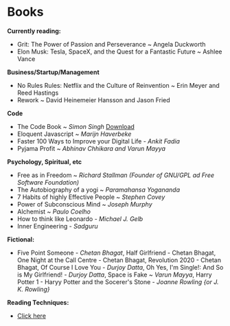 # Books

**Currently reading:**
- Grit: The Power of Passion and Perseverance ~ Angela Duckworth
- Elon Musk: Tesla, SpaceX, and the Quest for a Fantastic Future ~ Ashlee Vance

**Business/Startup/Management**
- No Rules Rules: Netflix and the Culture of Reinvention ~ Erin Meyer and Reed Hastings
- Rework ~ David Heinemeier Hansson and Jason Fried

**Code**
- The Code Book ~ *Simon Singh* [Download](the-code-book.md)
- Eloquent Javascript ~ *Marijn Haverbeke*
- Faster 100 Ways to Improve your Digital Life - *Ankit Fadia*
- Pyjama Profit ~ *Abhinav Chhikara and Varun Mayya*

**Psychology, Spiritual, etc**
- Free as in Freedom ~ *Richard Stallman (Founder of GNU/GPL ad Free Software Foundation)*
- The Autobiography of a yogi ~ *Paramahansa Yogananda*
- 7 Habits of highly Effective People ~ *Stephen Covey*
- Power of Subconscious Mind ~ *Joseph Murphy*
- Alchemist ~ *Paulo Coelho*
- How to think like Leonardo - *Michael J. Gelb*
- Inner Engineering - *Sadguru*

**Fictional:**

- Five Point Someone - *Chetan Bhagat*, Half Girlfriend - Chetan Bhagat, One Night at the Call Centre - Chetan Bhagat, Revolution 2020 - Chetan Bhagat, Of Course I Love You - *Durjoy Datta*, Oh Yes, I'm Single!: And So is My Girlfriend! - *Durjoy Datta*, Space is Fake ~ *Varun Mayya*, Harry Potter 1 - Haryy Potter and the Socerer's Stone - *Joanne Rowling {or J. K. Rowling}*

**Reading Techniques:**

- [Click here](reading-techniques.md)

